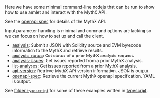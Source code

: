 Here we have some minimal command-line nodejs that can be run to show
how to use armlet and interact with the MythX API.

See the [openapi spec](https://api.mythx.io/v1/openapi) for details of the MythX API.

Input parameter handling is minimal and command options are lacking so
we can focus on how to set up and call the client.


* [analysis](https://github.com/ConsenSys/armlet/blob/master/example/analysis): Submit a JSON with Solidity source and EVM bytecode information to the MythX and retrieve results.
* [analysis-status](https://github.com/ConsenSys/armlet/blob/master/example/analysis): Get status of a prior MythX analysis request.
* [analysis-issues](https://github.com/ConsenSys/armlet/blob/master/example/analysis): Get issues reported from a prior MythX analysis.
* [list-analyses](https://github.com/ConsenSys/armlet/blob/master/example/list-analyses): Get issues reported from a prior MythX analysis.
* [api-version](https://github.com/ConsenSys/armlet/blob/master/example/api-version): Retrieve MythX API version information. JSON is output.
* [openapi-spec](https://github.com/ConsenSys/armlet/blob/master/example/api-version): Retrieve the current MythX openapi specification. YAML is output.

See [folder `typescript`](https://github.com/ConsenSys/armlet/tree/master/example/typescript) for some of these examples written in [typescript](https://www.typescriptlang.org/).

